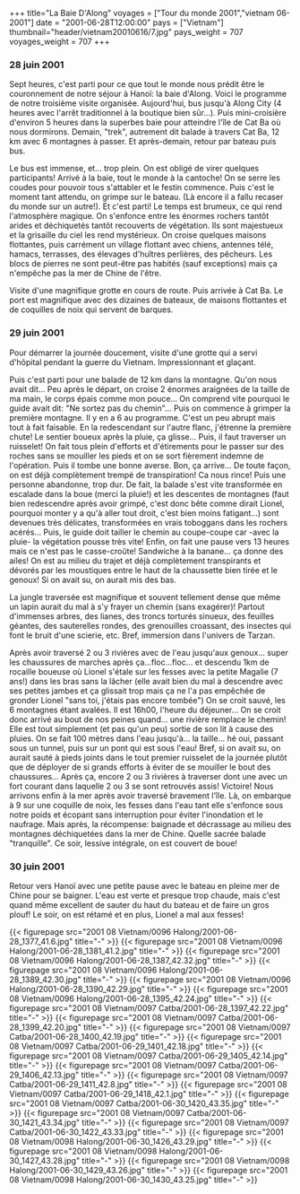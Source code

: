 +++
title="La Baie D'Along"
voyages = ["Tour du monde 2001","vietnam 06-2001"]
date = "2001-06-28T12:00:00"
pays = ["Vietnam"]
thumbnail="header/vietnam20010616/7.jpg"
pays_weight = 707
voyages_weight = 707
+++
### 28 juin 2001

Sept heures, c'est parti pour ce que tout le monde nous prédit être le couronnement 
de notre séjour à Hanoï: la baie d'Along. Voici le programme de notre troisième 
visite organisée. Aujourd'hui, bus jusqu'à Along City (4 heures avec l'arrêt 
traditionnel à la boutique bien sûr...). Puis mini-croisière d'environ 5 heures 
dans la superbes baie pour atteindre l'île de Cat Ba où nous dormirons. Demain, 
"trek", autrement dit balade à travers Cat Ba, 12 km avec 6 montagnes à passer. 
Et après-demain, retour par bateau puis bus.

Le bus est immense, et... trop plein. On est obligé de virer quelques participants! 
Arrivé à la baie, tout le monde à la cantoche! On se serre les coudes pour pouvoir 
tous s'attabler et le festin commence. Puis c'est le moment tant attendu, on 
grimpe sur le bateau. (Là encore il a fallu recaser du monde sur un autre!). 
Et c'est parti! Le temps est brumeux, ce qui rend l'atmosphère magique. On s'enfonce 
entre les énormes rochers tantôt arides et déchiquetés tantôt recouverts de 
végétation. Ils sont majestueux et la grisaille du ciel les rend mystérieux. 
On croise quelques maisons flottantes, puis carrément un village flottant avec 
chiens, antennes télé, hamacs, terrasses, des élevages d'huîtres perlières, 
des pêcheurs. Les blocs de pierres ne sont peut-être pas habités (sauf exceptions) 
mais ça n'empêche pas la mer de Chine de l'être. 

Visite d'une magnifique grotte en cours de route. Puis arrivée à Cat Ba. Le 
port est magnifique avec des dizaines de bateaux, de maisons flottantes et de 
coquilles de noix qui servent de barques.

### 29 juin 2001

Pour démarrer la journée doucement, visite d'une grotte qui a servi d'hôpital 
pendant la guerre du Vietnam. Impressionnant et glaçant.

Puis c'est parti pour une balade de 12 km dans la montagne. Qu'on nous avait 
dit... Peu après le départ, on croise 2 énormes araignées de la taille de ma 
main, le corps épais comme mon pouce... On comprend vite pourquoi le guide avait 
dit: "Ne sortez pas du chemin"... Puis on commence à grimper la première montagne. 
Il y en a 6 au programme. C'est un peu abrupt mais tout à fait faisable. En 
la redescendant sur l'autre flanc, j'étrenne la première chute! Le sentier boueux 
après la pluie, ça glisse... Puis, il faut traverser un ruisselet! On fait tous 
plein d'efforts et d'étirements pour le passer sur des roches sans se mouiller 
les pieds et on se sort fièrement indemne de l'opération. Puis il tombe une 
bonne averse. Bon, ça arrive... De toute façon, on est déjà complètement trempé 
de transpiration! Ca nous rince! Puis une personne abandonne, trop dur. De fait, 
la balade s'est vite transformée en escalade dans la boue (merci la pluie!) 
et les descentes de montagnes (faut bien redescendre après avoir grimpé, c'est 
donc bête comme dirait Lionel, pourquoi monter y a qu'à aller tout droit, c'est 
bien moins fatigant...) sont devenues très délicates, transformées en vrais 
toboggans dans les rochers acérés... Puis, le guide doit tailler le chemin au 
coupe-coupe car -avec la pluie- la végétation pousse très vite! Enfin, on fait 
une pause vers 13 heures mais ce n'est pas le casse-croûte! Sandwiche à la banane... 
ça donne des ailes! On est au milieu du trajet et déjà complètement transpirants 
et dévorés par les moustiques entre le haut de la chaussette bien tirée et le 
genoux! Si on avait su, on aurait mis des bas.

La jungle traversée est magnifique et souvent tellement dense que même un lapin 
aurait du mal à s'y frayer un chemin (sans exagérer)! Partout d'immenses arbres, 
des lianes, des troncs torturés sinueux, des feuilles géantes, des sauterelles 
rondes, des grenouilles croassant, des insectes qui font le bruit d'une scierie, 
etc. Bref, immersion dans l'univers de Tarzan. 

Après avoir traversé 2 ou 3 rivières avec de l'eau jusqu'aux genoux... super 
les chaussures de marches après ça...floc...floc... et descendu 1km de rocaille 
boueuse où Lionel s'étale sur les fesses avec la petite Magalie (7 ans!) dans 
les bras sans la lâcher (elle avait bien du mal à descendre avec ses petites 
jambes et ça glissait trop mais ça ne l'a pas empêchée de gronder Lionel "sans 
toi, j'étais pas encore tombée") On se croit sauvé, les 6 montagnes étant avalées. 
Il est 16h00, l'heure du déjeuner... On se croit donc arrivé au bout de nos 
peines quand... une rivière remplace le chemin! Elle est tout simplement (et 
pas qu'un peu) sortie de son lit à cause des pluies. On se fait 100 mètres dans 
l'eau jusqu'à... la taille... hé oui, passant sous un tunnel, puis sur un pont 
qui est sous l'eau! Bref, si on avait su, on aurait sauté à pieds joints dans 
le tout premier ruisselet de la journée plutôt que de déployer de si grands 
efforts à éviter de se mouiller le bout des chaussures... Après ça, encore 2 
ou 3 rivières à traverser dont une avec un fort courant dans laquelle 2 ou 3 
se sont retrouvés assis! Victoire! Nous arrivons enfin à la mer après avoir 
traversé bravement l'île. Là, on embarque à 9 sur une coquille de noix, les 
fesses dans l'eau tant elle s'enfonce sous notre poids et écopant sans interruption 
pour éviter l'inondation et le naufrage. Mais après, la récompense: baignade 
et décrassage au milieu des montagnes déchiquetées dans la mer de Chine. Quelle 
sacrée balade "tranquille". Ce soir, lessive intégrale, on est couvert de boue! 


### 30 juin 2001

Retour vers Hanoï avec une petite pause avec le bateau en pleine mer de Chine 
pour se baigner. L'eau est verte et presque trop chaude, mais c'est quand même 
excellent de sauter du haut du bateau et de faire un gros plouf! Le soir, on 
est rétamé et en plus, Lionel a mal aux fesses! 


<div id="TOTO">{{< figurepage src="2001 08 Vietnam/0096 Halong/2001-06-28_1377_41.6.jpg" title="-"  >}}
{{< figurepage src="2001 08 Vietnam/0096 Halong/2001-06-28_1381_41.2.jpg" title="-"  >}}
{{< figurepage src="2001 08 Vietnam/0096 Halong/2001-06-28_1387_42.32.jpg" title="-"  >}}
{{< figurepage src="2001 08 Vietnam/0096 Halong/2001-06-28_1389_42.30.jpg" title="-"  >}}
{{< figurepage src="2001 08 Vietnam/0096 Halong/2001-06-28_1390_42.29.jpg" title="-"  >}}
{{< figurepage src="2001 08 Vietnam/0096 Halong/2001-06-28_1395_42.24.jpg" title="-"  >}}
{{< figurepage src="2001 08 Vietnam/0097 Catba/2001-06-28_1397_42.22.jpg" title="-"  >}}
{{< figurepage src="2001 08 Vietnam/0097 Catba/2001-06-28_1399_42.20.jpg" title="-"  >}}
{{< figurepage src="2001 08 Vietnam/0097 Catba/2001-06-28_1400_42.19.jpg" title="-"  >}}
{{< figurepage src="2001 08 Vietnam/0097 Catba/2001-06-29_1401_42.18.jpg" title="-"  >}}
{{< figurepage src="2001 08 Vietnam/0097 Catba/2001-06-29_1405_42.14.jpg" title="-"  >}}
{{< figurepage src="2001 08 Vietnam/0097 Catba/2001-06-29_1406_42.13.jpg" title="-"  >}}
{{< figurepage src="2001 08 Vietnam/0097 Catba/2001-06-29_1411_42.8.jpg" title="-"  >}}
{{< figurepage src="2001 08 Vietnam/0097 Catba/2001-06-29_1418_42.1.jpg" title="-"  >}}
{{< figurepage src="2001 08 Vietnam/0097 Catba/2001-06-30_1420_43.35.jpg" title="-"  >}}
{{< figurepage src="2001 08 Vietnam/0097 Catba/2001-06-30_1421_43.34.jpg" title="-"  >}}
{{< figurepage src="2001 08 Vietnam/0097 Catba/2001-06-30_1422_43.33.jpg" title="-"  >}}
{{< figurepage src="2001 08 Vietnam/0098 Halong/2001-06-30_1426_43.29.jpg" title="-"  >}}
{{< figurepage src="2001 08 Vietnam/0098 Halong/2001-06-30_1427_43.28.jpg" title="-"  >}}
{{< figurepage src="2001 08 Vietnam/0098 Halong/2001-06-30_1429_43.26.jpg" title="-"  >}}
{{< figurepage src="2001 08 Vietnam/0098 Halong/2001-06-30_1430_43.25.jpg" title="-"  >}}
</DIV>

